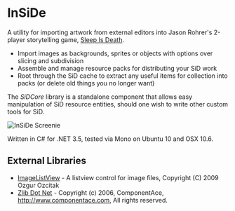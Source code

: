 InSiDe
======

A utility for importing artwork from external editors into Jason Rohrer's 2-player storytelling game, [Sleep Is Death](http://sleepisdeath.net/). 

* Import images as backgrounds, sprites or objects with options over slicing and subdivision
* Assemble and manage resource packs for distributing your SiD work
* Root through the SiD cache to extract any useful items for collection into packs (or delete old things you no longer want)

The *SiDCore* library is a standalone component that allows easy manipulation of SiD resource entities, should one wish to write other custom tools for SiD.

![InSiDe Screenie](https://www.ishani.org/public/images/projects/InSiDe-Tiles.png)

Written in C# for .NET 3.5, tested via Mono on Ubuntu 10 and OSX 10.6. 


External Libraries
------------------

* [ImageListView](http://www.codeproject.com/KB/list/imagelistview.aspx) - A listview control for image files, Copyright (C) 2009 Ozgur Ozcitak
* [Zlib Dot Net](http://www.componentace.com/zlib_.NET.htm) - Copyright (c) 2006, ComponentAce, http://www.componentace.com, All rights reserved.
